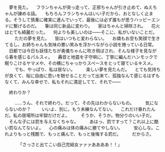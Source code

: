 　夢を見た。
　フランちゃんが突っ走って、正邪ちゃんが引き止めて、ぬえちゃんが諌める話。
　もちろんフランちゃんはいい子だから、おとなしく止まる。そうして慎重に確実に進んでいって、最後には必ず誰もが思うハッピーエンドに繋げるのだ。
　筆は同じ新品に変わり。
　家はちゃんと掃除され。
　花火はとても綺麗だった。
　何よりも美しいのは――そこに、私がいないことだ。
　
　ただの夢を見た。
　皆はいつもと変わらない。
　お燐もお空も笑顔で生きてるし、お姉ちゃんも気味の悪い笑みを浮かべながら小説を捲っている日常。
　旧都では今日も妖怪たちが勇儀ちゃんに吹き飛ばされ、そんな様子を見ながら春を感じるパルスィ。
　轟音と地震を子守唄に、丁寧に編んだハンモックで眠りこけるヤマメや、その横にちゃっかりスペースをとって寝ているキスメ。
　
　でも、やっぱり、私は居ない。
　
　楽しい夢を見たんだ。
　とても気持ちが良くて、桜に自由に思いを馳せることだって出来て、孤独なんて感じるはずもなくて、みんな幸せで、私もそれに満足してて、それで――
　
　



　終わりか？
　


　
　……うん、それで終わり。だって、その先はわからないもの。
　
　気にならないのか？
　
　いいよ、別に。もう未練なんてない。
　これだけ暴れたんだ。私の居場所は牢獄だけだよ。
　
　そうか、そうか。物分りのいい子だ。
　そんな子には罰を与えなくちゃな。
　
　あはっ、罰ですって？これ以上に酷い罰なんてないよ。
　心の痛みは体の痛みに勝てやしない。
　
　安心しな。これよりもっと残酷で、もっと痛んで、もっと後悔する罰だ。
　
　だからさ。






　
　
　「さっさと出てこい自己完結女ァァァああああ！！」






　